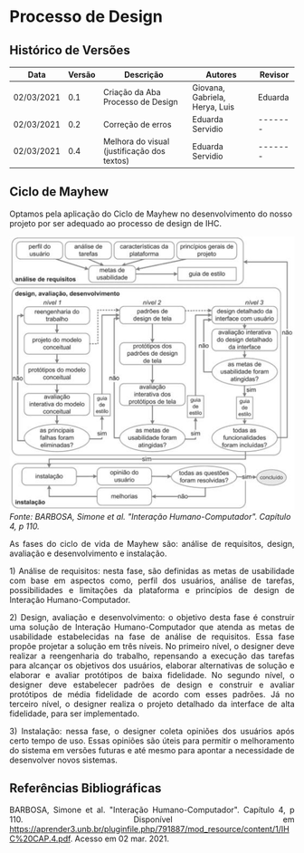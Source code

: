 # Processo de Design 

## Histórico de Versões

| Data       | Versão | Descrição                                     | Autores                        | Revisor |
| ---------- | ------ | --------------------------------------------  | ------------------------------ | ------- |
| 02/03/2021 | 0.1    | Criação da Aba Processo de Design             | Giovana, Gabriela, Herya, Luis | Eduarda |
| 02/03/2021 | 0.2    | Correção de erros                             | Eduarda Servidio               | ------- |
| 02/03/2021 | 0.4    | Melhora do visual (justificação dos textos)   | Eduarda Servidio               | ------- |

## Ciclo de Mayhew
Optamos pela aplicação do Ciclo de Mayhew no desenvolvimento do nosso projeto por ser adequado ao processo de design de IHC. 

![ciclo_de_mayhew](https://raw.githubusercontent.com/Interacao-Humano-Computador/2020.1-BCE/edd3e519802d04e0e0b183d034c8dd47da35cdc1/docs/images/ciclo_mayhew.png)  
_Fonte: BARBOSA, Simone et al. "Interação Humano-Computador". Capítulo 4, p 110._


<p align="justify">As fases do ciclo de vida de Mayhew são: análise de requisitos, design, avaliação e desenvolvimento e instalação.</p>

<p align="justify">1) Análise de requisitos: nesta fase, são definidas as metas de usabilidade com base em aspectos como, perfil dos usuários, análise de tarefas, possibilidades e limitações da plataforma e princípios de design de Interação Humano-Computador. </p>
<p align="justify">2) Design, avaliação e desenvolvimento: o objetivo desta fase é construir uma
solução de Interação Humano-Computador que atenda as metas de usabilidade
estabelecidas na fase de análise de requisitos. Essa fase propõe projetar a
solução em três níveis. No primeiro nível, o designer deve realizar a
reengenharia do trabalho, repensando a execução das tarefas para alcançar os
objetivos dos usuários, elaborar alternativas de solução e elaborar e avaliar protótipos de baixa fidelidade. No segundo nível, o designer deve estabelecer
padrões de design e construir e avaliar protótipos de média fidelidade de acordo
com esses padrões. Já no terceiro nível, o designer realiza o projeto detalhado
da interface de alta fidelidade, para ser implementado.</p>
<p align="justify">3) Instalação: nessa fase, o designer coleta opiniões dos usuários após certo
tempo de uso. Essas opiniões são úteis para permitir o melhoramento do sistema em versões
futuras e até mesmo para apontar a necessidade de desenvolver novos sistemas.</p>

## Referências Bibliográficas

<p align="justify">BARBOSA, Simone et al. "Interação Humano-Computador". Capítulo 4, p 110. Disponível em <a href="https://aprender3.unb.br/pluginfile.php/791887/mod_resource/content/1/IHC%20CAP.4.pdf">https://aprender3.unb.br/pluginfile.php/791887/mod_resource/content/1/IHC%20CAP.4.pdf</a>. Acesso em 02 mar. 2021.</p>